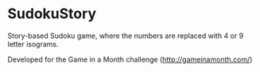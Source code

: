 # SudokuStory

Story-based Sudoku game, where the numbers are replaced with 4 or 9 letter isograms.

Developed for the Game in a Month challenge (http://gameinamonth.com/)
